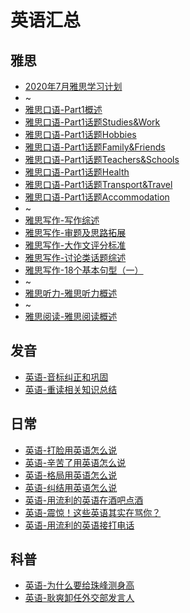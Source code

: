 # 英语汇总

## 雅思
* [2020年7月雅思学习计划](./2020-07/2020年7月雅思学习计划.md)
* ~
* [雅思口语-Part1概述](./2020-06/2020-06-22/雅思-口语Part1概述.md)
* [雅思口语-Part1话题Studies&Work](./2020-06/2020-06-23/雅思口语-Part1话题Studies_Work.md)
* [雅思口语-Part1话题Hobbies](./2020-06/2020-06-25/雅思口语-Part1话题Hobbies.md)
* [雅思口语-Part1话题Family&Friends](./2020-06/2020-06-26/雅思口语-Part1话题Family_Friends.md)
* [雅思口语-Part1话题Teachers&Schools](./2020-06/2020-06-26/雅思口语-Part1话题Teachers_Schools.md)
* [雅思口语-Part1话题Health](./2020-07/2020-07-03/雅思口语-Part1话题Health.md)
* [雅思口语-Part1话题Transport&Travel](./2020-07/2020-07-04/雅思口语-Part1话题Transport&Travel.md)
* [雅思口语-Part1话题Accommodation](./2020-07/2020-07-08/雅思口语-Part1话题Accommodation.md)
* ~
* [雅思写作-写作综述](./2020-06/2020-06-21/雅思-写作综述.md)
* [雅思写作-审题及思路拓展](./2020-06/2020-06-27/雅思写作-审题及思路拓展.md)
* [雅思写作-大作文评分标准](./2020-06/2020-06-29/雅思写作-大作文评分标准.md)
* [雅思写作-讨论类话题综述](./2020-07/2020-07-10/雅思写作-讨论类话题综述.md)
* [雅思写作-18个基本句型（一）](./2020-07/2020-07-14/雅思写作-18个基本句型（一）.md)
* ~
* [雅思听力-雅思听力概述](./2020-07/2020-07-01/雅思-雅思听力概述.md)
* ~
* [雅思阅读-雅思阅读概述](./2020-07/2020-07-02/雅思-雅思阅读概述.md)

## 发音
* [英语-音标纠正和巩固](./2020-07/2020-07-05/英语-音标纠正和巩固.md)
* [英语-重读相关知识总结](./2020-07/2020-07-06/英语-重读相关知识总结.md)

## 日常
* [英语-打脸用英语怎么说](./2020-05/2020-05-26/英语-打脸用英语怎么说.md)
* [英语-辛苦了用英语怎么说](./2020-05/2020-05-27/英语-辛苦了英语怎么说.md)
* [英语-格局用英语怎么说](./2020-05/2020-05-30/英语-格局用英语怎么说.md)
* [英语-纠结用英语怎么说](./2020-05/2020-05-31/英语-纠结用英语怎么说.md)
* [英语-用流利的英语在酒吧点酒](./2020-05/2020-05-28/英语-用流利的英语在酒吧点酒.md)
* [英语-震惊！这些英语其实在骂你？](./2020-06/2020-06-02/英语-震惊！这些英语其实在骂你？.md)
* [英语-用流利的英语接打电话](./2020-06/2020-06-03/英语-用流利的英语接打电话.md)

## 科普
* [英语-为什么要给珠峰测身高](./2020-05/2020-05-29/英语-为什么要给珠峰测身高.md)
* [英语-耿爽卸任外交部发言人](./2020-06/2020-06-05/英语-耿爽卸任外交部发言人.md)